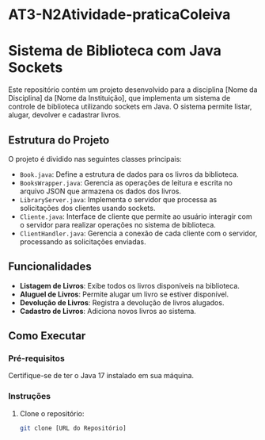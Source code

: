 # AT3-N2Atividade-praticaColeiva

# Sistema de Biblioteca com Java Sockets

Este repositório contém um projeto desenvolvido para a disciplina [Nome da Disciplina] da [Nome da Instituição], que implementa um sistema de controle de biblioteca utilizando sockets em Java. O sistema permite listar, alugar, devolver e cadastrar livros.

## Estrutura do Projeto

O projeto é dividido nas seguintes classes principais:
- `Book.java`: Define a estrutura de dados para os livros da biblioteca.
- `BooksWrapper.java`: Gerencia as operações de leitura e escrita no arquivo JSON que armazena os dados dos livros.
- `LibraryServer.java`: Implementa o servidor que processa as solicitações dos clientes usando sockets.
- `Cliente.java`: Interface de cliente que permite ao usuário interagir com o servidor para realizar operações no sistema de biblioteca.
- `ClientHandler.java`: Gerencia a conexão de cada cliente com o servidor, processando as solicitações enviadas.

## Funcionalidades

- **Listagem de Livros**: Exibe todos os livros disponíveis na biblioteca.
- **Aluguel de Livros**: Permite alugar um livro se estiver disponível.
- **Devolução de Livros**: Registra a devolução de livros alugados.
- **Cadastro de Livros**: Adiciona novos livros ao sistema.

## Como Executar

### Pré-requisitos
Certifique-se de ter o Java 17 instalado em sua máquina.

### Instruções

1. Clone o repositório:
   ```bash
   git clone [URL do Repositório]
